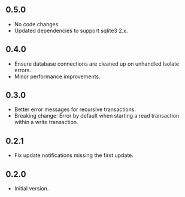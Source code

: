 ## 0.5.0

- No code changes.
- Updated dependencies to support sqlite3 2.x.

## 0.4.0

- Ensure database connections are cleaned up on unhandled Isolate errors.
- Minor performance improvements.

## 0.3.0

- Better error messages for recursive transactions.
- Breaking change: Error by default when starting a read transaction within a write transaction.

## 0.2.1

- Fix update notifications missing the first update.

## 0.2.0

- Initial version.
